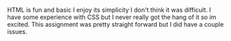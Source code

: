 HTML is fun and basic I enjoy its simplicity I don't think it was difficult.
I have some experience with CSS but I never really got the hang of it so im excited.
This assignment was pretty straight forward but I did have a couple issues.
